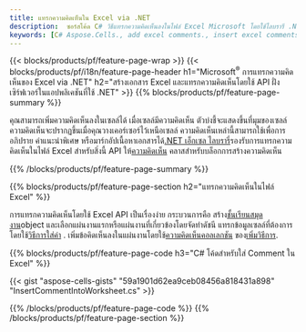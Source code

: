 ```yaml
---
title: แทรกความคิดเห็นใน Excel via .NET
description:  ซอร์สโค้ด C# วิธีแทรกความคิดเห็นลงในไฟล์ Excel Microsoft โดยใช้ไลบรารี .NET
keywords: [C# Aspose.Cells., add excel comments., insert excel comments., access excel comments., remove excel comments., delete excel comments., add comments in excel., insert comments in excel., access comments in excel., remove comments in excel., delete comments in excel]
---
```

{{< blocks/products/pf/feature-page-wrap >}}
{{< blocks/products/pf/i18n/feature-page-header h1="Microsoft<sup>&reg;</sup> การแทรกความคิดเห็นของ Excel via .NET" h2="สร้างเอกสาร Excel และแทรกความคิดเห็นโดยใช้ API ฝั่งเซิร์ฟเวอร์ในแอปพลิเคชันที่ใช้ .NET" >}}
{{% blocks/products/pf/feature-page-summary %}}

 คุณสามารถเพิ่มความคิดเห็นลงในเซลล์ได้ เมื่อเซลล์มีความคิดเห็น ตัวบ่งชี้จะแสดงขึ้นที่มุมของเซลล์ ความคิดเห็นจะปรากฏขึ้นเมื่อคุณวางเคอร์เซอร์ไว้เหนือเซลล์ ความคิดเห็นเหล่านี้สามารถใช้เพื่อการอภิปราย คำแนะนำพิเศษ หรือมาร์กอัปเนื้อหาเอกสารได้[.NET เอ็กเซล ไลบรารี่](/cells/th/net/)รองรับการแทรกความคิดเห็นในไฟล์ Excel สำหรับสิ่งนี้ API ให้[ความคิดเห็น](https://reference.aspose.com/cells/net/aspose.cells/comment) คลาสสำหรับบล็อกการสร้างความคิดเห็น

{{% /blocks/products/pf/feature-page-summary %}}

{{% blocks/products/pf/feature-page-section h2="แทรกความคิดเห็นในไฟล์ Excel" %}}

 การแทรกความคิดเห็นโดยใช้ Excel API เป็นเรื่องง่าย กระบวนการคือ สร้าง[ชั้นเรียนสมุดงาน](https://reference.aspose.com/cells/net/aspose.cells/workbook)object และเลือกแผ่นงานแรกหรือแผ่นงานที่เกี่ยวข้องโดยจัดทำดัชนี แทรกข้อมูลเซลล์ที่ต้องการโดยใช้[วิธีการใส่ค่า](https://reference.aspose.com/cells/net/aspose.cells/cell/methods/putvalue/index) . เพิ่มข้อคิดเห็นลงในแผ่นงานโดยใช้[ความคิดเห็นคอลเลกชัน](https://reference.aspose.com/cells/net/aspose.cells/commentcollection) ของ[เพิ่มวิธีการ](https://reference.aspose.com/cells/net/aspose.cells.commentcollection/add/methods/1).

{{% blocks/products/pf/feature-page-code h3="C# โค้ดสำหรับใส่ Comment ใน Excel" %}}

{{< gist "aspose-cells-gists" "59a1901d62ea9ceb08456a818431a898" "InsertCommentIntoWorksheet.cs" >}}

{{% /blocks/products/pf/feature-page-code %}}
{{% /blocks/products/pf/feature-page-section %}}
